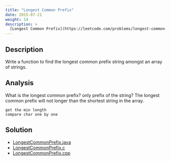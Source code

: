 ```yaml
---
title: "Longest Common Prefix"
date: 2015-07-21
weight: 14
description: >
  [Longest Common Prefix](https://leetcode.com/problems/longest-common-prefix/); Tags: `String`; Difficulty: `Easy`
---
```



## Description

Write a function to find the longest common prefix string amongst an array of strings.


## Analysis

What is the longest common prefix? only prefix of the string?
The longest common prefix will not longer than the shortest string in the array.

    get the min length
    compare char one by one

## Solution

+ [LongestCommonPrefix.java](LongestCommonPrefix.java)
+ [LongestCommonPrefix.c](LongestCommonPrefix.c)
+ [LongestCommonPrefix.cpp](LongestCommonPrefix.cpp)

